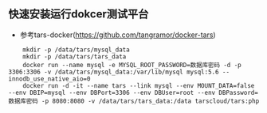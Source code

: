 

## 快速安装运行dokcer测试平台
* 参考tars-docker(https://github.com/tangramor/docker-tars)

```
    mkdir -p /data/tars/mysql_data
    mkdir -p /data/tars/tars_data
    docker run --name mysql -e MYSQL_ROOT_PASSWORD=数据库密码 -d -p 3306:3306 -v /data/tars/mysql_data:/var/lib/mysql mysql:5.6 --innodb_use_native_aio=0
    docker run -d -it --name tars --link mysql --env MOUNT_DATA=false --env DBIP=mysql --env DBPort=3306 --env DBUser=root --env DBPassword=数据库密码 -p 8080:8080 -v /data/tars/tars_data:/data tarscloud/tars:php

```









